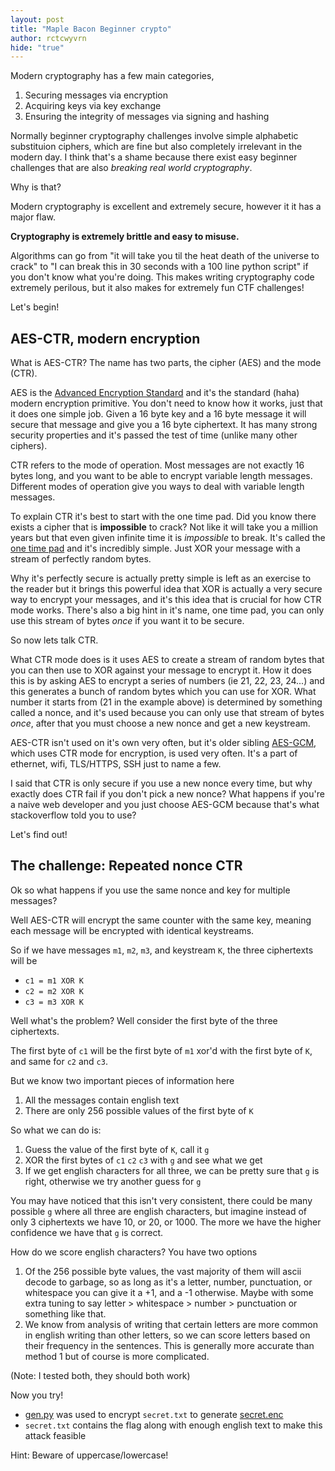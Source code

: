 ```yaml
---
layout: post
title: "Maple Bacon Beginner crypto"
author: rctcwyvrn
hide: "true"
---
```


Modern cryptography has a few main categories,
1. Securing messages via encryption
2. Acquiring keys via key exchange
3. Ensuring the integrity of messages via signing and hashing

Normally beginner cryptography challenges involve simple alphabetic substituion ciphers, which are fine but also completely irrelevant in the modern day. I think that's a shame because there exist easy beginner challenges that are also _breaking real world cryptography_.

Why is that?

Modern cryptography is excellent and extremely secure, however it it has a major flaw.

**Cryptography is extremely brittle and easy to misuse.**

Algorithms can go from "it will take you til the heat death of the universe to crack" to "I can break this in 30 seconds with a 100 line python script" if you don't know what you're doing. This makes writing cryptography code extremely perilous, but it also makes for extremely fun CTF challenges!

Let's begin!

AES-CTR, modern encryption
---
What is AES-CTR? The name has two parts, the cipher (AES) and the mode (CTR).

AES is the [Advanced Encryption Standard](https://en.wikipedia.org/wiki/Advanced_Encryption_Standard) and it's the standard (haha) modern encryption primitive. You don't need to know how it works, just that it does one simple job. Given a 16 byte key and a 16 byte message it will secure that message and give you a 16 byte ciphertext. It has many strong security properties and it's passed the test of time (unlike many other ciphers).

CTR refers to the mode of operation. Most messages are not exactly 16 bytes long, and you want to be able to encrypt variable length messages. Different modes of operation give you ways to deal with variable length messages.

To explain CTR it's best to start with the one time pad. Did you know there exists a cipher that is **impossible** to crack? Not like it will take you a million years but that even given infinite time it is _impossible_ to break. It's called the [one time pad](https://en.wikipedia.org/wiki/One-time_pad) and it's incredibly simple. Just XOR your message with a stream of perfectly random bytes. 

Why it's perfectly secure is actually pretty simple is left as an exercise to the reader but it brings this powerful idea that XOR is actually a very secure way to encrypt your messages, and it's this idea that is crucial for how CTR mode works. There's also a big hint in it's name, one time pad, you can only use this stream of bytes _once_ if you want it to be secure. 

So now lets talk CTR.

What CTR mode does is it uses AES to create a stream of random bytes that you can then use to XOR against your message to encrypt it. How it does this is by asking AES to encrypt a series of numbers (ie 21, 22, 23, 24...) and this generates a bunch of random bytes which you can use for XOR. What number it starts from (21 in the example above) is determined by something called a nonce, and it's used because you can only use that stream of bytes _once_, after that you must choose a new nonce and get a new keystream.

AES-CTR isn't used on it's own very often, but it's older sibling [AES-GCM](https://en.wikipedia.org/wiki/Galois/Counter_Mode), which uses CTR mode for encryption, is used very often. It's a part of ethernet, wifi, TLS/HTTPS, SSH just to name a few.

I said that CTR is only secure if you use a new nonce every time, but why exactly does CTR fail if you don't pick a new nonce? What happens if you're a naive web developer and you just choose AES-GCM because that's what stackoverflow told you to use?

Let's find out!

The challenge: Repeated nonce CTR
---
Ok so what happens if you use the same nonce and key for multiple messages?

Well AES-CTR will encrypt the same counter with the same key, meaning each message will be encrypted with identical keystreams.

So if we have messages `m1`, `m2`, `m3`, and keystream `K`, the three ciphertexts will be 
- `c1 = m1 XOR K`
- `c2 = m2 XOR K`
- `c3 = m3 XOR K`

Well what's the problem? Well consider the first byte of the three ciphertexts.

The first byte of `c1` will be the first byte of `m1` xor'd with the first byte of `K`, and same for `c2` and `c3`. 

But we know two important pieces of information here
1. All the messages contain english text
2. There are only 256 possible values of the first byte of `K`

So what we can do is:
1. Guess the value of the first byte of `K`, call it `g`
2. XOR the first bytes of `c1` `c2` `c3` with `g` and see what we get
3. If we get english characters for all three, we can be pretty sure that `g` is right, otherwise we try another guess for `g`

You may have noticed that this isn't very consistent, there could be many possible `g` where all three are english characters, but imagine instead of only 3 ciphertexts we have 10, or 20, or 1000. The more we have the higher confidence we have that `g` is correct.

How do we score english characters? You have two options
1. Of the 256 possible byte values, the vast majority of them will ascii decode to garbage, so as long as it's a letter, number, punctuation, or whitespace you can give it a +1, and a -1 otherwise. Maybe with some extra tuning to say letter > whitespace > number > punctuation or something like that.
2. We know from analysis of writing that certain letters are more common in english writing than other letters, so we can score letters based on their frequency in the sentences. This is generally more accurate than method 1 but of course is more complicated.

(Note: I tested both, they should both work)

Now you try!
- [gen.py](/assets/challenges/beginner-crypto/gen.py) was used to encrypt `secret.txt` to generate [secret.enc](/assets/challenges/beginner-crypto/secret.enc)
- `secret.txt` contains the flag along with enough english text to make this attack feasible 

Hint: Beware of uppercase/lowercase!